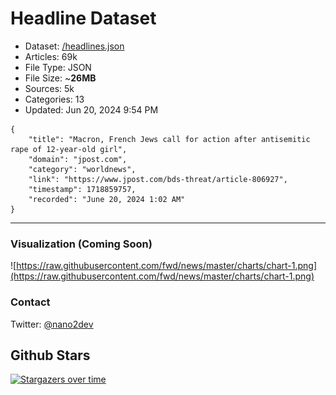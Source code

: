 # Headline Dataset

- Dataset: [/headlines.json](https://raw.githubusercontent.com/fwd/news/master/headlines.json) 
- Articles: 69k
- File Type: JSON
- File Size: ~**26MB**
- Sources: 5k
- Categories: 13
- Updated: Jun 20, 2024 9:54 PM

```
{
    "title": "Macron, French Jews call for action after antisemitic rape of 12-year-old girl",
    "domain": "jpost.com",
    "category": "worldnews",
    "link": "https://www.jpost.com/bds-threat/article-806927",
    "timestamp": 1718859757,
    "recorded": "June 20, 2024 1:02 AM"
}
```

---

### Visualization (Coming Soon)

![https://raw.githubusercontent.com/fwd/news/master/charts/chart-1.png](https://raw.githubusercontent.com/fwd/news/master/charts/chart-1.png)

### Contact 

Twitter: [@nano2dev](https://twitter.com/nano2dev)

## Github Stars

[![Stargazers over time](https://starchart.cc/fwd/news.svg)](https://starchart.cc/fwd/news)
